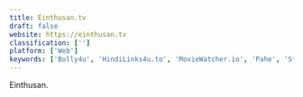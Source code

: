 ```yaml
---
title: Einthusan.tv
draft: false 
website: https://einthusan.tv
classification: ['']
platform: ['Web']
keywords: ['Bolly4u', 'HindiLinks4u.to', 'MovieWatcher.io', 'Pahe', 'Stagevu']
---
```

Einthusan.